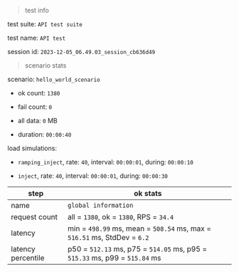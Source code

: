 > test info

test suite: `API test suite`

test name: `API test`

session id: `2023-12-05_06.49.03_session_cb636d49`

> scenario stats

scenario: `hello_world_scenario`

  - ok count: `1380`

  - fail count: `0`

  - all data: `0` MB

  - duration: `00:00:40`

load simulations:

  - `ramping_inject`, rate: `40`, interval: `00:00:01`, during: `00:00:10`

  - `inject`, rate: `40`, interval: `00:00:01`, during: `00:00:30`

|step|ok stats|
|---|---|
|name|`global information`|
|request count|all = `1380`, ok = `1380`, RPS = `34.4`|
|latency|min = `498.99` ms, mean = `508.54` ms, max = `516.51` ms, StdDev = `6.2`|
|latency percentile|p50 = `512.13` ms, p75 = `514.05` ms, p95 = `515.33` ms, p99 = `515.84` ms|




